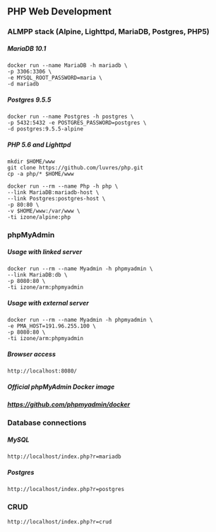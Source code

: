## PHP Web Development
### ALMPP stack (Alpine, Lighttpd, MariaDB, Postgres, PHP5)
##### MariaDB 10.1
```
docker run --name MariaDB -h mariadb \
-p 3306:3306 \
-e MYSQL_ROOT_PASSWORD=maria \
-d mariadb
```
##### Postgres 9.5.5
```
docker run --name Postgres -h postgres \
-p 5432:5432 -e POSTGRES_PASSWORD=postgres \
-d postgres:9.5.5-alpine
```
##### PHP 5.6 and Lighttpd
```
mkdir $HOME/www
git clone https://github.com/luvres/php.git
cp -a php/* $HOME/www

docker run --rm --name Php -h php \
--link MariaDB:mariadb-host \
--link Postgres:postgres-host \
-p 80:80 \
-v $HOME/www:/var/www \
-ti izone/alpine:php
```
### phpMyAdmin
##### Usage with linked server
```
docker run --rm --name Myadmin -h phpmyadmin \
--link MariaDB:db \
-p 8080:80 \
-ti izone/arm:phpmyadmin
```
##### Usage with external server
```
docker run --rm --name Myadmin -h phpmyadmin \
-e PMA_HOST=191.96.255.100 \
-p 8080:80 \
-ti izone/arm:phpmyadmin
```
##### Browser access
```
http://localhost:8080/
```
##### Official phpMyAdmin Docker image
##### https://github.com/phpmyadmin/docker


### Database connections
##### MySQL
```
http://localhost/index.php?r=mariadb
```
##### Postgres
```
http://localhost/index.php?r=postgres
```

### CRUD
```
http://localhost/index.php?r=crud
```
